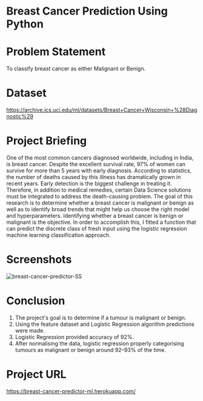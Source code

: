 # Breast Cancer Prediction Using Python
# Problem Statement
To classify breast cancer as either Malignant or Benign.
# Dataset
https://archive.ics.uci.edu/ml/datasets/Breast+Cancer+Wisconsin+%28Diagnostic%29
# Project Briefing
One of the most common cancers diagnosed worldwide, including in India, is breast cancer. 
Despite the excellent survival rate, 97% of women can survive for more than 5 years with early diagnosis. 
According to statistics, the number of deaths caused by this illness has dramatically grown in recent years. 
Early detection is the biggest challenge in treating it. Therefore, in addition to medical remedies, 
certain Data Science solutions must be integrated to address the death-causing problem. 
The goal of this research is to determine whether a breast cancer is malignant or benign as well as to identify broad trends that might help us choose the 
right model and hyperparameters. Identifying whether a breast cancer is benign or malignant is the objective. 
In order to accomplish this, I fitted a function that can predict the discrete class of fresh input using 
the logistic regression machine learning classification approach.
# Screenshots
![breast-cancer-predictor-SS](https://user-images.githubusercontent.com/78649337/175235010-6f5c4e31-1b07-4a3f-ad66-73332fca0bf5.png)
# Conclusion
1. The project's goal is to determine if a tumour is malignant or benign.
2. Using the feature dataset and Logistic Regression algorithm predictions were made.
3. Logistic Regression provided accuracy of 92%.
4. After normalising the data, logistic regression properly categorising tumours as malignant or benign around 92–93% of the time.
# Project URL
https://breast-cancer-predictor-ml.herokuapp.com/
